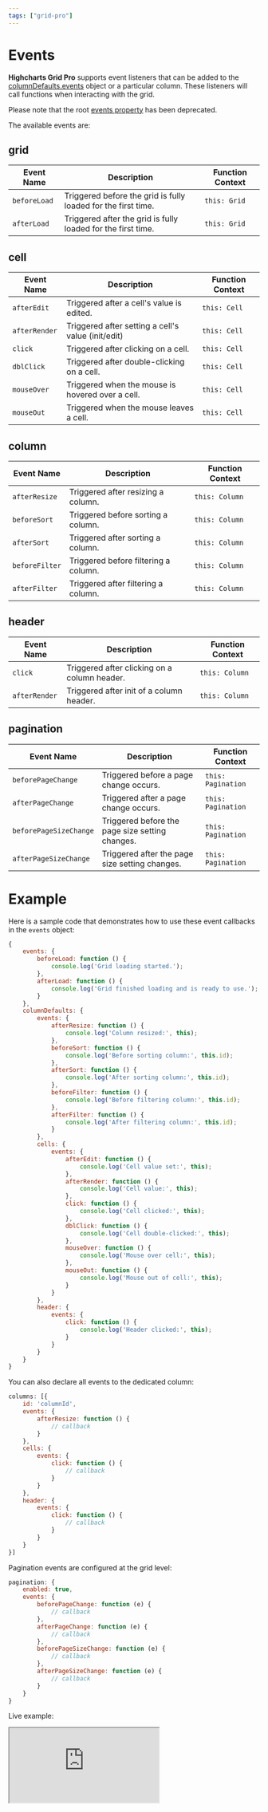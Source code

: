 ```yaml
---
tags: ["grid-pro"]
---
```


# Events

**Highcharts Grid Pro** supports event listeners that can be added to the [columnDefaults.events](https://api.highcharts.com/grid/#interfaces/Grid_Core_Options.Options-1#columnDefaults) object or a particular column. These listeners will call functions when interacting with the grid.

Please note that the root [events property](https://api.highcharts.com/dashboards/#interfaces/Grid_Options.IndividualColumnOptions.html#events) has been deprecated.

The available events are:

## grid

| **Event Name**         | **Description**                                               | **Function Context**  |
|------------------------|---------------------------------------------------------------|-----------------------|
| `beforeLoad`           | Triggered before the grid is fully loaded for the first time. | `this: Grid`          |
| `afterLoad`            | Triggered after the grid is fully loaded for the first time.  | `this: Grid`          |

## cell

| **Event Name**     | **Description**                                          | **Function Context** |
|--------------------|----------------------------------------------------------|-----------------------|
| `afterEdit`        | Triggered after a cell's value is edited.                | `this: Cell`          |
| `afterRender`      | Triggered after setting a cell's value (init/edit)       | `this: Cell`          |
| `click`            | Triggered after clicking on a cell.                      | `this: Cell`          |
| `dblClick`         | Triggered after double-clicking on a cell.               | `this: Cell`          |
| `mouseOver`        | Triggered when the mouse is hovered over a cell.         | `this: Cell`          |
| `mouseOut`         | Triggered when the mouse leaves a cell.                  | `this: Cell`          |

## column

| **Event Name**     | **Description**                                          | **Function Context** |
|--------------------|----------------------------------------------------------|-----------------------|
| `afterResize`      | Triggered after resizing a column.                       | `this: Column`        |
| `beforeSort`       | Triggered before sorting a column.                       | `this: Column`        |
| `afterSort`        | Triggered after sorting a column.                        | `this: Column`        |
| `beforeFilter`     | Triggered before filtering a column.                     | `this: Column`        |
| `afterFilter`      | Triggered after filtering a column.                      | `this: Column`        |

## header

| **Event Name**     | **Description**                                          | **Function Context** |
|--------------------|----------------------------------------------------------|-----------------------|
| `click`            | Triggered after clicking on a column header.             | `this: Column`        |
| `afterRender`      | Triggered after init of a column header.                 | `this: Column`        |

## pagination

| **Event Name**     | **Description**                                          | **Function Context** |
|--------------------|----------------------------------------------------------|-----------------------|
| `beforePageChange` | Triggered before a page change occurs.                   | `this: Pagination`    |
| `afterPageChange`  | Triggered after a page change occurs.                    | `this: Pagination`    |
| `beforePageSizeChange` | Triggered before the page size setting changes.      | `this: Pagination`    |
| `afterPageSizeChange`  | Triggered after the page size setting changes.       | `this: Pagination`    |

# Example

Here is a sample code that demonstrates how to use these event callbacks in the `events` object:

```js
{
    events: {
        beforeLoad: function () {
            console.log('Grid loading started.');
        },
        afterLoad: function () {
            console.log('Grid finished loading and is ready to use.');
        }
    },
    columnDefaults: {
        events: {
            afterResize: function () {
                console.log('Column resized:', this);
            },
            beforeSort: function () {
                console.log('Before sorting column:', this.id);
            },
            afterSort: function () {
                console.log('After sorting column:', this.id);
            },
            beforeFilter: function () {
                console.log('Before filtering column:', this.id);
            },
            afterFilter: function () {
                console.log('After filtering column:', this.id);
            }
        },
        cells: {
            events: {
                afterEdit: function () {
                    console.log('Cell value set:', this);
                },
                afterRender: function () {
                    console.log('Cell value:', this);
                },
                click: function () {
                    console.log('Cell clicked:', this);
                },
                dblClick: function () {
                    console.log('Cell double-clicked:', this);
                },
                mouseOver: function () {
                    console.log('Mouse over cell:', this);
                },
                mouseOut: function () {
                    console.log('Mouse out of cell:', this);
                }
            }
        },
        header: {
            events: {
                click: function () {
                    console.log('Header clicked:', this);
                }
            }
        }
    }
}
```

You can also declare all events to the dedicated column:

```js
columns: [{
    id: 'columnId',
    events: {
        afterResize: function () {
            // callback
        }
    },
    cells: {
        events: {
            click: function () {
                // callback
            }
        }
    },
    header: {
        events: {
            click: function () {
                // callback
            }
        }
    }
}]
```

Pagination events are configured at the grid level:

```js
pagination: {
    enabled: true,
    events: {
        beforePageChange: function (e) {
            // callback
        },
        afterPageChange: function (e) {
            // callback
        },
        beforePageSizeChange: function (e) {
            // callback
        },
        afterPageSizeChange: function (e) {
            // callback
        }
    }
}
```

Live example:
<iframe src="https://www.highcharts.com/samples/embed/grid/basic/cell-events?force-light-theme" allow="fullscreen"></iframe>
